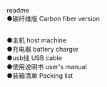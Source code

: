 readme</br>
●碳纤维版 Carbon fiber version</br>
##
●主机 host machine</br>
●充电器 battery charger</br>
●usb线 USB cable</br>
●使用说明书 user's manual</br>
●装箱清单 Packing list</br>

